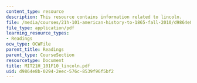 ```yaml
---
content_type: resource
description: This resource contains information related to lincoln.
file: /media/courses/21h-101-american-history-to-1865-fall-2010/d9864e8b02942eec576c8539f96f5bf2_MIT21H_101F10_lincoln.pdf
file_type: application/pdf
learning_resource_types:
- Readings
ocw_type: OCWFile
parent_title: Readings
parent_type: CourseSection
resourcetype: Document
title: MIT21H_101F10_lincoln.pdf
uid: d9864e8b-0294-2eec-576c-8539f96f5bf2
---
```

